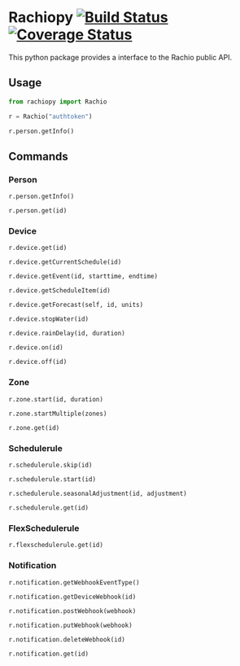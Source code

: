 Rachiopy [![Build Status](https://travis-ci.org/rfverbruggen/rachiopy.svg?branch=master)](https://travis-ci.org/rfverbruggen/rachiopy) [![Coverage Status](https://coveralls.io/repos/github/rfverbruggen/rachiopy/badge.svg)](https://coveralls.io/github/rfverbruggen/rachiopy)
========
This python package provides a interface to the Rachio public API.

Usage
-----
```python
from rachiopy import Rachio

r = Rachio("authtoken")

r.person.getInfo()
```

Commands
--------
### Person

`r.person.getInfo()`

`r.person.get(id)`

### Device

`r.device.get(id)`

`r.device.getCurrentSchedule(id)`

`r.device.getEvent(id, starttime, endtime)`

`r.device.getScheduleItem(id)`

`r.device.getForecast(self, id, units)`

`r.device.stopWater(id)`

`r.device.rainDelay(id, duration)`

`r.device.on(id)`

`r.device.off(id)`

### Zone

`r.zone.start(id, duration)`

`r.zone.startMultiple(zones)`

`r.zone.get(id)`

### Schedulerule

`r.schedulerule.skip(id)`

`r.schedulerule.start(id)`

`r.schedulerule.seasonalAdjustment(id, adjustment)`

`r.schedulerule.get(id)`

### FlexSchedulerule

`r.flexschedulerule.get(id)`

### Notification

`r.notification.getWebhookEventType()`

`r.notification.getDeviceWebhook(id)`

`r.notification.postWebhook(webhook)`

`r.notification.putWebhook(webhook)`

`r.notification.deleteWebhook(id)`

`r.notification.get(id)`
